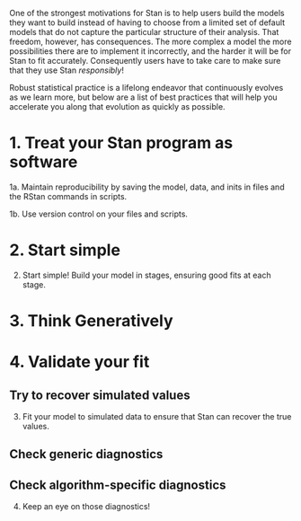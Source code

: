 One of the strongest motivations for Stan is to help users build the models they want to build instead of having to choose from a limited set of default models that do not capture the particular structure of their analysis.  That freedom, however, has consequences.  The more complex a model the more possibilities there are to implement it incorrectly, and the harder it will be for Stan to fit accurately.  Consequently users have to take care to make sure that they use Stan _responsibly_!

Robust statistical practice is a lifelong endeavor that continuously evolves as we learn more, but below are a list of best practices that will help you accelerate you along that evolution as quickly as possible.

# 1. Treat your Stan program as software

1a.  Maintain reproducibility by saving the model, data, 
       and inits in files and the RStan commands in scripts.

1b.  Use version control on your files and scripts.

# 2. Start simple

2.    Start simple!  Build your model in stages, ensuring
      good fits at each stage.

# 3. Think Generatively

# 4. Validate your fit

## Try to recover simulated values

3.    Fit your model to simulated data to ensure that
       Stan can recover the true values.

## Check generic diagnostics

## Check algorithm-specific diagnostics

4.    Keep an eye on those diagnostics!